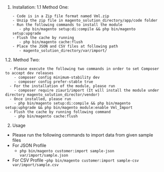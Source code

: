 1. Installation: 
   1.1  Method One:
   
       - Code is in a Zip file format named Vml.zip
       - Unzip the zip file in magento_solution_directory/app/code folder 
       - Run the following commands to install the module 
          - php bin/magento setup:di:compile && php bin/magento setup:upgrade
       - Flush the cache by running 
          - php bin/magento cache:flush
       - Place the JSON and CSV files at following path 
          - magento_solution_directory/var/import/ 

  1.2. Method Two: 
  
      - Please execute the following two commands in order to set Composer to accept dev releases
        - composer config minimum-stability dev
        - composer config prefer-stable true
      - For the installation of the module, please run
        - composer require ziaur1/import (It will install the module under directory magento_solution_director/vendor)
      - Once installed, please run
        - php bin/magento setup:di:compile && php bin/magento setup:uphgrade && php bin/magento module:enable Vml_Import
      - Flush the cache by running following command
        - php bin/magento cache:flush 

2. Usage
 - Please run the following commands to import data from given sample files 
 - For JSON Profile 
   - `php bin/magento customer:import sample-json var/import/sample.json`
  - For CSV Profile
    -`php bin/magento customer:import sample-csv var/import/sample.csv`




